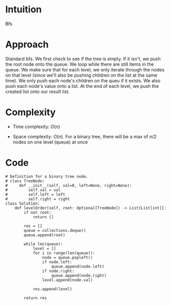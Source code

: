 # Intuition
Bfs

# Approach
Standard bfs. We first check to see if the tree is empty. If it isn't, we push the root node onto the queue. We loop while there are still items in the queue. We make sure that for each level, we only iterate through the nodes on that level (since we'll also be pushing children on the list at the same time). We only push each node's children on the queu if it exists. We also push each node's value onto a list. At the end of each level, we push the created list onto our result list.

# Complexity
- Time complexity: $O(n)$
<!-- Add your time complexity here, e.g. $$O(n)$$ -->

- Space complexity: $O(n)$. For a binary tree, there will be a max of $n/2$ nodes on one level (queue) at once
<!-- Add your space complexity here, e.g. $$O(n)$$ -->

# Code
```python3
# Definition for a binary tree node.
# class TreeNode:
#     def __init__(self, val=0, left=None, right=None):
#         self.val = val
#         self.left = left
#         self.right = right
class Solution:
    def levelOrder(self, root: Optional[TreeNode]) -> List[List[int]]:
        if not root:
            return []

        res = []
        queue = collections.deque()
        queue.append(root)

        while len(queue):
            level = []
            for i in range(len(queue)):
                node = queue.popleft()
                if node.left:
                    queue.append(node.left)
                if node.right:
                    queue.append(node.right)
                level.append(node.val)

            res.append(level)

        return res
```
